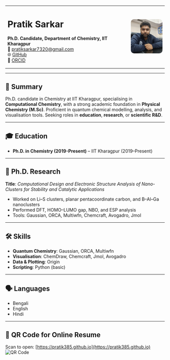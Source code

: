 <table>
  <tr>
    <td>

# Pratik Sarkar

**Ph.D. Candidate, Department of Chemistry, IIT Kharagpur**  
📧 pratiksarkar7320@gmail.com  
🌐 [GitHub](https://github.com/Pratik385)  
🧬 [ORCID](https://orcid.org/0000-0003-1453-8875)

  </td>
  <td style="text-align: right;">
    <img src="pratik_photo-recent.jpg" alt="Pratik Sarkar" style="width: 110px; border-radius: 10px;" />
  </td>
</tr>
</table>

---

## 🎯 Summary

Ph.D. candidate in Chemistry at IIT Kharagpur, specialising in **Computational Chemistry**, with a strong academic foundation in **Physical Chemistry (M.Sc)**. Proficient in quantum chemical modelling, analysis, and visualisation tools. Seeking roles in **education**, **research**, or **scientific R&D**.

---

## 🎓 Education

- **Ph.D. in Chemistry (2019-Present)** – IIT Kharagpur (2019–Present)  
<!-- 
- **M.Sc. in Chemistry (Physical Chemistry)** – Vidyasagar University (2017) – 65.5%  
- **B.Ed** – University of Burdwan (2015) – 81%  
- **B.Sc. (Hons) in Chemistry** – University of Calcutta (2014) – 57%  
- **H.S.** – W.B.C.H.S.E (2010) – 77.6%  
- **M.P.** – W.B.B.S.E (2008) – 91.5%  
-->

 

---

## 🧪 Ph.D. Research

**Title**: *Computational Design and Electronic Structure Analysis of Nano-Clusters for Stability and Catalytic Applications*  
- Worked on Li–S clusters, planar pentacoordinate carbon, and B–Al–Ga nanoclusters  
- Performed DFT, HOMO–LUMO gap, NBO, and ESP analysis  
- Tools: Gaussian, ORCA, Multiwfn, Chemcraft, Avogadro, Jmol  

---

## 🛠️ Skills

- **Quantum Chemistry**: Gaussian, ORCA, Multiwfn  
- **Visualisation**: ChemDraw, Chemcraft, Jmol, Avogadro  
- **Data & Plotting**: Origin  
- **Scripting**: Python (basic)

---

## 🗣️ Languages

- Bengali  
- English  
- Hindi  

---

## 📎 QR Code for Online Resume

Scan to open: [https://pratik385.github.io](https://pratik385.github.io)  
![QR Code](https://api.qrserver.com/v1/create-qr-code/?size=150x150&data=https://pratik385.github.io)
